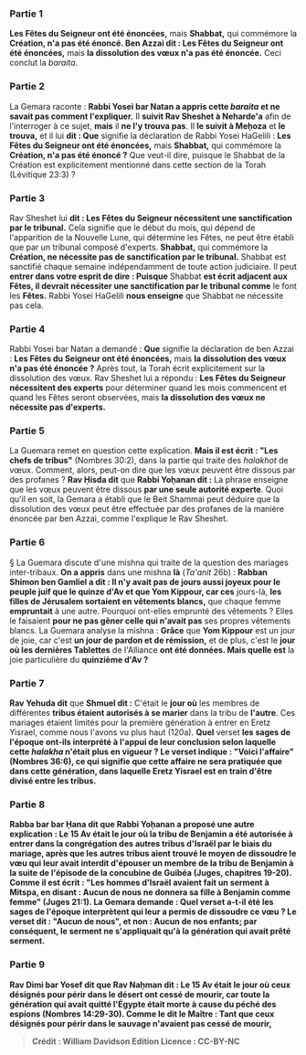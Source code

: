 
### Partie 1
<b>Les Fêtes du Seigneur ont été énoncées,</b> mais <b>Shabbat,</b> qui commémore la <b>Création, n'a pas été énoncé. Ben Azzai dit : Les Fêtes du Seigneur ont été énoncées,</b> mais <b>la dissolution des vœux n'a pas été énoncée.</b> Ceci conclut la <i>baraita</i>.

### Partie 2
La Gemara raconte : <b>Rabbi Yosei bar Natan a appris cette <i>baraita</i> et ne savait pas comment l'expliquer.</b> Il <b>suivit Rav Sheshet à Neharde'a</b> afin de l'interroger à ce sujet, <b>mais</b> il <b>ne l'y trouva pas</b>. Il <b>le suivit à Meḥoza</b> et <b>le trouva,</b> et il lui <b>dit : Que</b> signifie la déclaration de Rabbi Yosei HaGelili : <b>Les Fêtes du Seigneur ont été énoncées,</b> mais <b>Shabbat,</b> qui commémore la <b>Création, n'a pas été énoncé ?</b> Que veut-il dire, puisque le Shabbat de la Création est explicitement mentionné dans cette section de la Torah (Lévitique 23:3) ?

### Partie 3
Rav Sheshet lui <b>dit : Les Fêtes du Seigneur nécessitent une sanctification par le tribunal.</b> Cela signifie que le début du mois, qui dépend de l'apparition de la Nouvelle Lune, qui détermine les Fêtes, ne peut être établi que par un tribunal composé d'experts. <b>Shabbat,</b> qui commémore la <b>Création, ne nécessite pas de sanctification par le tribunal.</b> Shabbat est sanctifié chaque semaine indépendamment de toute action judiciaire. Il peut <b>entrer dans votre esprit de dire : Puisque</b> Shabbat <b>est écrit adjacent aux Fêtes, il devrait nécessiter une sanctification par le tribunal comme</b> le font les <b>Fêtes.</b> Rabbi Yosei HaGelili <b>nous enseigne</b> que Shabbat ne nécessite pas cela.

### Partie 4
Rabbi Yosei bar Natan a demandé : <b>Que</b> signifie la déclaration de ben Azzai : <b>Les Fêtes du Seigneur ont été énoncées,</b> mais <b>la dissolution des vœux n'a pas été énoncée ?</b> Après tout, la Torah écrit explicitement sur la dissolution des vœux. Rav Sheshet lui a répondu : <b>Les Fêtes du Seigneur nécessitent des experts</b> pour déterminer quand les mois commencent et quand les Fêtes seront observées, mais <b>la dissolution des vœux ne nécessite pas d'experts.</b>

### Partie 5
La Guemara remet en question cette explication. <b>Mais il est écrit : "Les chefs de tribus"</b> (Nombres 30:2), dans la partie qui traite des <i>halakhot</i> de vœux. Comment, alors, peut-on dire que les vœux peuvent être dissous par des profanes ? <b>Rav Ḥisda dit</b> que <b>Rabbi Yoḥanan dit :</b> La phrase enseigne que les vœux peuvent être dissous <b>par une seule autorité experte</b>. Quoi qu'il en soit, la Gemara a établi que le Beit Shammai peut déduire que la dissolution des vœux peut être effectuée par des profanes de la manière énoncée par ben Azzai, comme l'explique le Rav Sheshet.

### Partie 6
§ La Guemara discute d'une mishna qui traite de la question des mariages inter-tribaux. <b>On a appris</b> dans une mishna <b>là</b> (<i>Ta'anit</i> 26b) : <b>Rabban Shimon ben Gamliel a dit : Il n'y avait pas de jours aussi joyeux pour le peuple juif que le quinze d'Av et que Yom Kippour, car ces</b> jours-là, <b>les filles de Jérusalem sortaient en vêtements blancs,</b> que chaque femme <b>empruntait</b> à une autre. Pourquoi ont-elles emprunté des vêtements ? Elles le faisaient <b>pour ne pas gêner celle qui n'avait pas</b> ses propres vêtements blancs. La Guemara analyse la mishna : <b>Grâce</b> que <b>Yom Kippour</b> est un jour de joie, car c'est <b>un jour de pardon et de rémission,</b> et de plus, c'est le <b>jour où les dernières Tablettes</b> de l'Alliance <b>ont été données. Mais quelle est</b> la joie particulière du <b>quinzième d'Av ?</b>

### Partie 7
<b>Rav Yehuda dit</b> que <b>Shmuel dit :</b> C'était le <b>jour où</b> les membres de différentes <b>tribus étaient autorisés à se marier</b> dans la tribu de <b>l'autre</b>. Ces mariages étaient limités pour la première génération à entrer en Eretz Yisrael, comme nous l'avons vu plus haut (120a). <b>Quel</b> verset <b>les sages de l'époque ont-ils <b>interprété</b> à l'appui de leur conclusion selon laquelle cette <i>halakha</i> n'était plus en vigueur ? Le verset indique : <b>"Voici l'affaire"</b> (Nombres 36:6), ce qui signifie que <b>cette affaire ne sera pratiquée que dans cette génération,</b> dans laquelle Eretz Yisrael est en train d'être divisé entre les tribus.

### Partie 8
<b>Rabba bar bar Ḥana dit</b> que <b>Rabbi Yoḥanan</b> a proposé une autre explication : Le 15 Av était le <b>jour où la <b>tribu de Benjamin a été autorisée à entrer dans la congrégation</b> des autres tribus d'Israël par le biais du mariage, après que les autres tribus aient trouvé le moyen de dissoudre le vœu qui leur avait interdit d'épouser un membre de la tribu de Benjamin à la suite de l'épisode de la concubine de Guibéa (Juges, chapitres 19-20). <b>Comme il est écrit : "Les hommes d'Israël avaient fait un serment à Mitspa, en disant : Aucun de nous ne donnera sa fille à Benjamin comme femme"</b> (Juges 21:1). La Gemara demande : <b>Quel</b> verset <b>a-t-il été</b> les sages de l'époque <b>interprètent</b> qui leur a permis de dissoudre ce vœu ? Le verset dit : "Aucun <b>de nous", et non :</b> Aucun <b>de nos enfants;</b> par conséquent, le serment ne s'appliquait qu'à la génération qui avait prêté serment.

### Partie 9
<b>Rav Dimi bar Yosef dit</b> que <b>Rav Naḥman</b> dit : Le 15 Av était le <b>jour où ceux désignés pour périr dans le désert ont cessé</b> de mourir, car toute la génération qui avait quitté l'Égypte était morte à cause du péché des espions (Nombres 14:29-30). <b>Comme le dit le Maître : Tant que ceux désignés pour périr</b> dans le <b>sauvage n'avaient pas cessé</b> de mourir,

>Crédit : William Davidson Edition
>Licence : CC-BY-NC